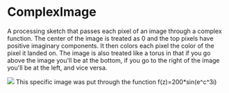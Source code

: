 # ComplexImage
A processing sketch that passes each pixel of an image through a complex function. The center of the image is treated as 0 and the top pixels have positive imaginary components. It then colors each pixel the color of the pixel it landed on. The image is also treated like a torus in that if you go above the image you'll be at the bottom, if you go to the right of the image you'll be at the left, and vice versa.

![](https://i.imgur.com/OZqm2Kw.png)
This specific image was put through the function f(z)=200*sin(e^c^3i)
